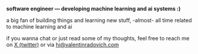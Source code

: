 **software engineer — developing machine learning and ai systems :)**

a big fan of building things and learning new stuff, -almost- all time related to machine learning and ai

if you wanna chat or just read some of my thoughts, feel free to reach me on [X (twitter)](https://x.com/software_valen) or via [hi@valentinradovich.com](hi@valentinradovich.com)
